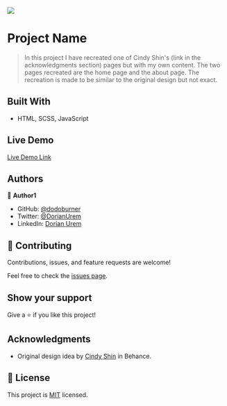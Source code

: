 ![](https://img.shields.io/badge/Microverse-blueviolet)

# Project Name

> In this project I have recreated one of Cindy Shin's (link in the acknowledgments section) pages but with my own content. The two pages recreated are the home page and the about page. The recreation is made to be similar to the original design but not exact.


## Built With

- HTML, SCSS, JavaScript

## Live Demo 

[Live Demo Link](https://dodoburner.github.io/Capstone-Attempt-1/)

## Authors

👤 **Author1**

- GitHub: [@dodoburner](https://github.com/dodoburner)
- Twitter: [@DorianUrem](https://twitter.com/DorianUrem)
- LinkedIn: [Dorian Urem](https://www.linkedin.com/in/dorian-urem-252baa237/)

## 🤝 Contributing

Contributions, issues, and feature requests are welcome!

Feel free to check the [issues page](../../issues/).

## Show your support

Give a ⭐️ if you like this project!

## Acknowledgments

- Original design idea by [Cindy Shin](https://www.behance.net/adagio07) in Behance.


## 📝 License

This project is [MIT](./MIT.md) licensed.